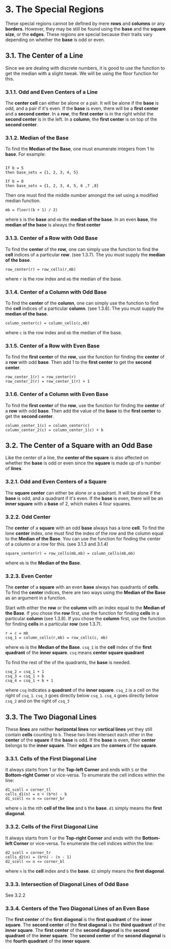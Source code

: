 # 3. The Special Regions
These special regions cannot be defined by mere **rows** and **columns** or any **borders**. However, they may be still be found using the **base** and the **square size**, or the **edges**. These regions are special because their traits vary depending on whether the **base** is odd or even.

## 3.1. The Center of a Line
Since we are dealing with discrete numbers, it is good to use the function to get the median with a slight tweak. We will be using the floor function for this.

### 3.1.1. Odd and Even Centers of a Line
The **center cell** can either be alone or a pair. It will be alone if the **base** is odd, and a pair if it's even. If the **base** is even, there will be a **first center** and a **second center**. In a **row**, the **first center** is in the right whilst the **second center** is in the left. In a **column**, the **first center** is on top of the **second center**.

### 3.1.2. Median of the Base
To find the **Median of the Base**, one must enumerate integers from 1 to **base**. For example:
```

If b = 5
then base_sets = {1, 2, 3, 4, 5}

If b = 8
then base_sets = {1, 2, 3, 4, 5, 6 ,7 ,8}
```

Then one must find the middle number amongst the set using a modified median function.

`mb = floor((b + 1) / 2)`

where `b` is the **base** and `mb` the **median of the base**. In an even **base**, the **median of the base** is always the **first center**

### 3.1.3. Center of a Row with Odd Base
To find the **center** of the **row**, one can simply use the function to find the **cell** indices of a particular **row**. (see 1.3.7). The you must supply the **median of the base**.
```
row_center(r) = row_cells(r,mb)
```
where `r` is the row index and `mb` the median of the base.

### 3.1.4. Center of a Column with Odd Base
To find the **center** of the **column**, one can simply use the function to find the **cell** indices of a particular **column**. (see 1.3.8). The you must supply the **median of the base**.
```
column_center(c) = column_cells(c,mb)
```
where `c` is the row index and `mb` the median of the base.

### 3.1.5. Center of a Row with Even Base
To find the **first center** of the **row**, use the function for finding the **center** of a **row** with odd **base**. Then add 1 to the **first center** to get the **second center**.
```
row_center_1(r) = row_center(r)
row_center_2(r) = row_center_1(r) + 1
```

### 3.1.6. Center of a Column with Even Base
To find the **first center** of the **row**, use the function for finding the **center** of a **row** with odd **base**. Then add the value of the **base** to the **first center** to get the **second center**.
```
column_center_1(c) = column_center(c)
column_center_2(c) = column_center_1(c) + b
```

## 3.2. The Center of a Square with an Odd Base
Like the center of a line, the **center of the square** is also affected on whether the **base** is odd or even since the **square** is made up of `b` number of **lines**.

### 3.2.1. Odd and Even Centers of a Square
The **square center** can either be alone or a quadrant. It will be alone if the **base** is odd, and a quadrant if it's even. If the **base** is even, there will be an **inner square** with a **base** of 2, which makes 4 four squares.

### 3.2.2. Odd Center
The **center** of a **square** with an odd **base** always has a lone **cell**. To find the lone **center** index, one must find the index of the row and the column equal to the **Median of the Base**. You can use the function for finding the center of a column or a row for this. (see 3.1.3 and 3.1.4)

`square_center(r) = row_cells(mb,mb) = column_cells(mb,mb)`

where `mb` is the **Median of the Base**.

### 3.2.3. Even Center
The **center** of a **square** with an even **base** always has quadrants of **cells**. To find the **center** indices, there are two ways using the **Median of the Base** as an argument in a function. 

Start with either the **row** or the **column** with an index equal to the **Median of the Base**. If you chose the **row** first, use the function for finding **cells** in a particular **column** (see 1.3.8). If you chose the **column** first, use the function for finding **cells** in a particular **row** (see 1.3.7). 
```
r = c = mb
csq_1 = column_cells(r,mb) = row_cells(c, mb)
```

where `mb` is the **Median of the Base**. `csq_1` is the **cell** index of the **first quadrant** of the **inner square**. `csq` means **center square quadrant**

To find the rest of the of the quadrants, the **base** is needed.
```
csq_2 = csq_1 + 1 
csq_3 = csq_1 + b
csq_4 = csq_1 + b + 1
```
where `csq` indicates a **quadrant** of the **inner square**. `csq_2` is a cell on the right of `csq_1`. `csq_3` goes directly below `csq_1`. `csq_4` goes directly below `csq_2` and on the right of `csq_3`

## 3.3. The Two Diagonal Lines
These **lines** are neither **horizontal lines** nor **vertical lines** yet they still contain **cells** counting to `b`. These two lines intersect each other in the **center** of the **square** if the **base** is odd. If the **base** is even, their **center** belongs to the **inner square**. Their **edges** are the **corners** of the **square**.

### 3.3.1. Cells of the First Diagonal Line
It always starts from 1 or the **Top-left Corner** and ends with `S` or the **Bottom-right Corner** or vice-versa. To enumerate the cell indices within the line:
```
d1_scell = corner_tl
cells_d1(n) = n + (b*n) - b
d1_scell <= n <= corner_br
```
where `n` is the nth **cell of the line** and `b` the **base**. `d1` simply means the **first diagonal**.

### 3.3.2. Cells of the First Diagonal Line
It always starts from 1 or the **Top-right Corner** and ends with the **Bottom-left Corner** or vice-versa. To enumerate the cell indices within the line:
```
d2_scell = corner_tr
cells_d2(n) = (b*n) - (n - 1)
d2_scell <= n <= corner_bl
```
where `n` is the **cell** index and `b` the **base**. `d2` simply means the **first diagonal**.

### 3.3.3. Intersection of Diagonal Lines of Odd Base
See 3.2.2

### 3.3.4. Centers of the Two Diagonal Lines of an Even Base
The **first center** of the **first diagonal** is the **first quadrant** of the **inner square**. The **second center** of the **first diagonal** is the **third quadrant** of the **inner square**. The **first center** of the **second diagonal** is the **second quadrant** of the **inner square**. The **second center** of the **second diagonal** is the **fourth quadrant** of the **inner square**.
